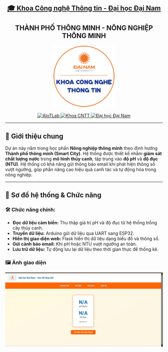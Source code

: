 <h2 align="center">
    <a href="https://dainam.edu.vn/vi/khoa-cong-nghe-thong-tin">
        🎓 Khoa Công nghệ Thông tin - Đại học Đại Nam
    </a>
</h2>

<h2 align="center">
    THÀNH PHỐ THÔNG MINH - NÔNG NGHIỆP THÔNG MINH
</h2>

<p align="center">
    <img src="fitdnu_logo.png" alt="DaiNam University Logo" width="200"/><br>
</p>

<p align="center">
  <a href="https://www.facebook.com/DNUAIoTLab">
    <img src="https://img.shields.io/badge/AIoTLab-green?style=for-the-badge" alt="AIoTLab" />
  </a>
  <a href="https://dainam.edu.vn/vi/khoa-cong-nghe-thong-tin">
    <img src="https://img.shields.io/badge/Khoa%20Công%20nghệ%20Thông%20tin-blue?style=for-the-badge" alt="Khoa CNTT" />
  </a>
  <a href="https://dainam.edu.vn">
    <img src="https://img.shields.io/badge/Đại%20học%20Đại%20Nam-orange?style=for-the-badge" alt="Đại học Đại Nam" />
  </a>
</p>


---

## 📌 Giới thiệu chung

Dự án này nằm trong học phần **Nông nghiệp thông minh** theo định hướng **Thành phố thông minh (Smart City)**. Hệ thống được thiết kế nhằm **giám sát chất lượng nước** trong **mô hình thủy canh**, tập trung vào **độ pH** và **độ đục (NTU)**. Hệ thống có khả năng gửi thông báo email khi phát hiện thông số vượt ngưỡng, góp phần nâng cao hiệu quả canh tác và tự động hóa trong nông nghiệp.

---

## 🧭 Sơ đồ hệ thống & Chức năng

### 🛠 Chức năng chính:
- **Đọc dữ liệu cảm biến:** Thu thập giá trị pH và độ đục từ hệ thống trồng cây thủy canh.
- **Truyền dữ liệu:** Arduino gửi dữ liệu qua UART sang ESP32.
- **Hiển thị giao diện web:** Flask hiển thị dữ liệu dạng biểu đồ và thông số.
- **Gửi cảnh báo email:** Khi pH hoặc NTU vượt ngưỡng an toàn.
- **Lưu trữ dữ liệu:** Tự động lưu lại dữ liệu theo thời gian thực để thống kê.

### 🖼️ Ảnh giao diện
![Giao diện trang web](anh.jpg)

